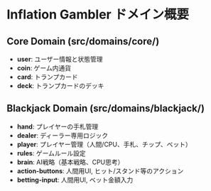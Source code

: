 # Inflation Gambler ドメイン概要

## Core Domain (src/domains/core/)
- **user**: ユーザー情報と状態管理
- **coin**: ゲーム内通貨
- **card**: トランプカード
- **deck**: トランプカードのデッキ

## Blackjack Domain (src/domains/blackjack/)
- **hand**: プレイヤーの手札管理
- **dealer**: ディーラー専用ロジック
- **player**: プレイヤー管理（人間/CPU、手札、チップ、ベット）
- **rules**: ゲームルール設定
- **brain**: AI戦略（基本戦略、CPU思考）
- **action-buttons**: 人間用UI, ヒット/スタンド等のアクション
- **betting-input**: 人間用UI, ベット金額入力